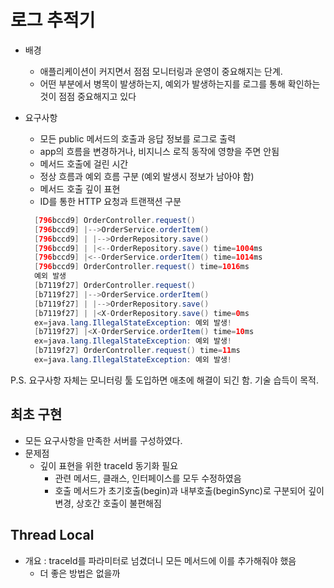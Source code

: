 # 로그 추적기

- 배경
  - 애플리케이션이 커지면서 점점 모니터링과 운영이 중요해지는 단계.
  - 어떤 부분에서 병목이 발생하는지, 예외가 발생하는지를 로그를 통해 확인하는 것이 점점 중요해지고 있다
- 요구사항
  - 모든 public 메서드의 호출과 응답 정보를 로그로 출력
  - app의 흐름을 변경하거나, 비지니스 로직 동작에 영향을 주면 안됨
  - 메서드 호출에 걸린 시간
  - 정상 흐름과 예외 흐름 구분 (예외 발생시 정보가 남아야 함)
  - 메서드 호출 깊이 표현
  - ID를 통한 HTTP 요청과 트랜잭션 구분

  ```Java
    [796bccd9] OrderController.request()
    [796bccd9] |-->OrderService.orderItem()
    [796bccd9] | |-->OrderRepository.save()
    [796bccd9] | |<--OrderRepository.save() time=1004ms
    [796bccd9] |<--OrderService.orderItem() time=1014ms
    [796bccd9] OrderController.request() time=1016ms
    예외 발생
    [b7119f27] OrderController.request()
    [b7119f27] |-->OrderService.orderItem()
    [b7119f27] | |-->OrderRepository.save()
    [b7119f27] | |<X-OrderRepository.save() time=0ms
    ex=java.lang.IllegalStateException: 예외 발생!
    [b7119f27] |<X-OrderService.orderItem() time=10ms
    ex=java.lang.IllegalStateException: 예외 발생!
    [b7119f27] OrderController.request() time=11ms
    ex=java.lang.IllegalStateException: 예외 발생!
  ```

P.S. 요구사항 자체는 모니터링 툴 도입하면 애초에 해결이 되긴 함. 기술 습득이 목적.

## 최초 구현

- 모든 요구사항을 만족한 서버를 구성하였다.
- 문제점
  - 깊이 표현을 위한 traceId 동기화 필요
    - 관련 메서드, 클래스, 인터페이스를 모두 수정하였음
    - 호출 메서드가 초기호출(begin)과 내부호출(beginSync)로 구분되어 깊이 변경, 상호간 호출이 불편해짐

## Thread Local

- 개요 : traceId를 파라미터로 넘겼더니 모든 메서드에 이를 추가해줘야 했음
  - 더 좋은 방법은 없을까